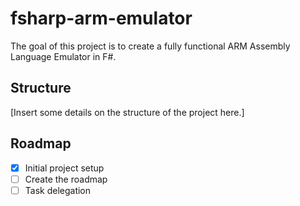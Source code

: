 # fsharp-arm-emulator
The goal of this project is to create a fully functional ARM Assembly Language Emulator in F#.

## Structure

[Insert some details on the structure of the project here.]

## Roadmap

- [x] Initial project setup
- [ ] Create the roadmap
- [ ] Task delegation